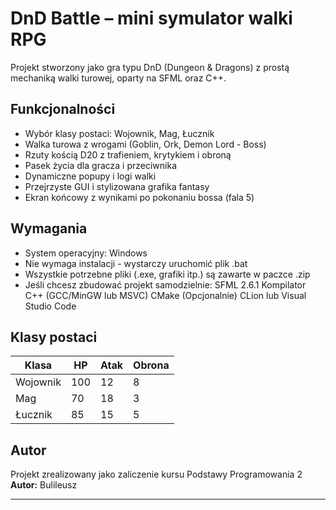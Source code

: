 # DnD Battle – mini symulator walki RPG

Projekt stworzony jako gra typu DnD (Dungeon & Dragons) z prostą mechaniką walki turowej, oparty na SFML oraz C++.

## Funkcjonalności

- Wybór klasy postaci: Wojownik, Mag, Łucznik
- Walka turowa z wrogami (Goblin, Ork, Demon Lord - Boss)
- Rzuty kością D20 z trafieniem, krytykiem i obroną
- Pasek życia dla gracza i przeciwnika
- Dynamiczne popupy i logi walki
- Przejrzyste GUI i stylizowana grafika fantasy
- Ekran końcowy z wynikami po pokonaniu bossa (fala 5)

## Wymagania

- System operacyjny: Windows
- Nie wymaga instalacji - wystarczy uruchomić plik .bat
- Wszystkie potrzebne pliki (.exe, grafiki itp.) są zawarte w paczce .zip
- Jeśli chcesz zbudować projekt samodzielnie:
    SFML 2.6.1
    Kompilator C++ (GCC/MinGW lub MSVC)
    CMake
    (Opcjonalnie) CLion lub Visual Studio Code
  
## Klasy postaci

| Klasa     | HP   | Atak | Obrona |
|-----------|------|------|--------|
| Wojownik  | 100  | 12   | 8      |
| Mag       | 70   | 18   | 3      |
| Łucznik   | 85   | 15   | 5      |


## Autor

Projekt zrealizowany jako zaliczenie kursu Podstawy Programowania 2  
**Autor:** Bulileusz

---

